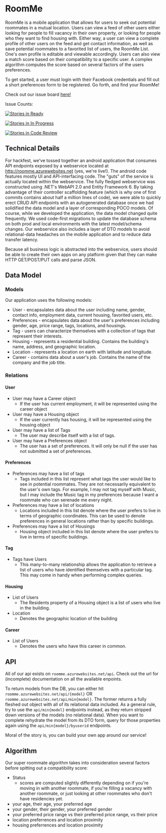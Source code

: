 # RoomMe
RoomMe is a mobile application that allows for users to seek out potential roommates in a mutual location. Users can view a feed of other users either looking for people to fill vacancy in their own property, or looking for people who they want to find housing with. Either way, a user can view a complete profile of other users on the feed and get contact information, as well as save potential roommates to a favorited list of users, the RoomMe List. One's own profile is editable and viewable accordingly. Users can also view a match score based on their compatibility to a specific user. A complex algorithm computes the score based on several factors of the users preferences. 

To get started, a user must login with their Facebook credentials and fill out a short preferences form to be registered. Go forth, and find your RoomMe!

Check out our issue board [here!](https://waffle.io/zplata/RoomMe)

Issue Counts:

[![Stories in Ready](https://badge.waffle.io/zplata/RoomMe.png?label=ready&title=Ready)](https://waffle.io/zplata/RoomMe)

[![Stories in In Progress](https://badge.waffle.io/zplata/RoomMe.png?label=in%20progress&title=In%20Progress)](https://waffle.io/zplata/RoomMe)

[![Stories in Code Review](https://badge.waffle.io/zplata/RoomMe.png?label=code%20review&title=Code%20Review)](https://waffle.io/zplata/RoomMe)

## Technical Details

For hackfest, we've tossed together an android application that consumes API endpoints exposed by a webservice located at http://roomme.azurewebsites.net (yes, we're live!). The android code features mostly UI and API-interfacing code. The "guts" of the service is actually located within the webservice. The fully fledged webservice was constructed using .NET's WebAPI 2.0 and Entity Framework 6. By taking advantage of their controller scaffolding feature (which is why one of first commits contains about half a million lines of code), we were able to quickly erect CRUD API endpoints with an autogenerated database once we had solidified the data model and a layer of corresponding POCO models. Of course, while we developed the application, the data model changed quite frequently. We used code-first migrations to update the database schema on both prod and local environments with the latest model/schema changes. Our webservice also includes a layer of DTO models to avoid relational-data headaches on the mobile application and to reduce data transfer latency. 

Because all business logic is abstracted into the webservice, users should be able to create their own apps on any platform given that they can make HTTP GET/POST/PUT calls and parse JSON. 

## Data Model

### Models
Our application uses the following models:

* User - encapsulates data about the user including name, gender, contact info, employment data, current housing, favorited users, etc.
* Preferences - encapsulates data about the user's preferences including gender, age, price range, tags, locations, and housings.
* Tag - users can characterize themselves with a collection of tags that represent their interests.
* Housing - represents a residential building. Contains the building's name, address, and geographic location.
* Location - represents a location on earth with latitude and longitude.
* Career - contains data about a user's job. Contains the name of the company and the job title.

### Relations

#### User

* User may have a Career object
  * If the user has current employment, it will be represented using the career object
* User may have a Housing object
  * If the user currently has housing, it will be represented using the housing object
* User may have a list of Tags
  * The user may describe itself with a list of tags.
* User may have a Preferences object
  * The user has a set of preferences. It will only be null if the user has not submitted a set of preferences.

#### Preferences

* Preferences may have a list of tags
  * Tags included in this list represent what tags the user would like to see in potential roommates. They are not necessarily equivalent to the user's own tags. For example, I may not tag myself with Music, but I may include the Music tag in my preferences because I want a roommate who can serenade me every night. 
* Preferences may have a list of locations
  * Locations included in this list denote where the user prefers to live in terms of geographic coordinates. This can be used to denote preferences in general locations rather than by specific buildings.
* Preferences may have a list of Housings
  * Housing object included in this list denote where the user prefers to live in terms of specific buildings. 

#### Tag

* Tags have Users
  * This many-to-many relationship allows the application to retrieve a list of users who have identified themselves with a particular tag. This may come in handy when performing complex queries.

#### Housing

* List of Users
  * The Residents property of a Housing object is a list of users who live in the building.
* Location
  * Denotes the geographic location of the building

#### Career

* List of Users
  * Denotes the users who have this career in common.

## API

All of our api exists on `roomme.azurewebsites.net/api`. Check out the url for (incomplete) documentation on all the available enpoints. 

To return models from the DB, you can either hit `roomme.azurewebsites.net/api/{model}` OR `roomme.azurewebsites.net/api/min{model}`. The former returns a fully fleshed out object with all of its relational data included. As a general rule, try to use the `api/min{model}` endpoints instead, as they return stripped down versions of the models (no relational data). When you want to complete rehydrate the model from its DTO form, query for those properties again using the `api/min{model}/byuserid` endpoints.

Moral of the story is, you can build your own app around our service!

## Algorithm

Our super roommate algorithm takes into consideration several factors before spitting out a compatibility score:
* Status
  * scores are computed slightly differently depending on if you're moving in with another roommate, if you're filling a vacancy with another roommate, or just looking at other roommates who don't have residencies yet.
* your age, their age, your preferred age
* your gender, their gender, your preferred gender
* your preferred price range vs their preferred price range, vs their price
* location preferrences and location proximity
* housing preferrences and location proximity
  

